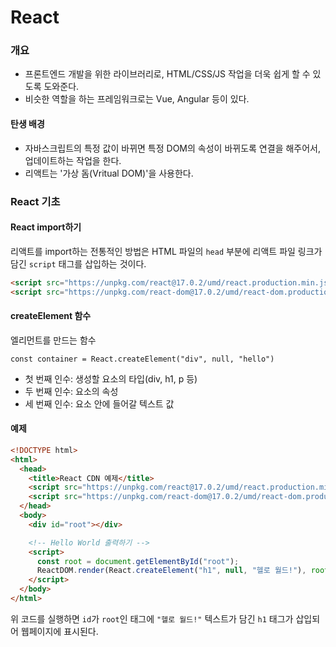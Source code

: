 # React

### 개요

- 프론트엔드 개발을 위한 라이브러리로, HTML/CSS/JS 작업을 더욱 쉽게 할 수 있도록 도와준다.
- 비슷한 역할을 하는 프레임워크로는 Vue, Angular 등이 있다.

#### 탄생 배경

- 자바스크립트의 특정 값이 바뀌면 특정 DOM의 속성이 바뀌도록 연결을 해주어서, 업데이트하는 작업을 한다.
- 리액트는 '가상 돔(Vritual DOM)'을 사용한다.

### React 기초

#### React import하기

리액트를 import하는 전통적인 방법은 HTML 파일의 `head` 부분에 리액트 파일 링크가 담긴 `script` 태그를 삽입하는 것이다.

```html
<script src="https://unpkg.com/react@17.0.2/umd/react.production.min.js"></script>
<script src="https://unpkg.com/react-dom@17.0.2/umd/react-dom.production.min.js"></script>
```

#### createElement 함수

엘리먼트를 만드는 함수

`const container = React.createElement("div", null, "hello")`

- 첫 번째 인수: 생성할 요소의 타입(div, h1, p 등)
- 두 번째 인수: 요소의 속성
- 세 번째 인수: 요소 안에 들어갈 텍스트 값

#### 예제

```html
<!DOCTYPE html>
<html>
  <head>
    <title>React CDN 예제</title>
    <script src="https://unpkg.com/react@17.0.2/umd/react.production.min.js"></script>
    <script src="https://unpkg.com/react-dom@17.0.2/umd/react-dom.production.min.js"></script>
  </head>
  <body>
    <div id="root"></div>

    <!-- Hello World 출력하기 -->
    <script>
      const root = document.getElementById("root");
      ReactDOM.render(React.createElement("h1", null, "헬로 월드!"), root);
    </script>
  </body>
</html>
```

위 코드를 실행하면 `id`가 `root`인 태그에 `"헬로 월드!"` 텍스트가 담긴 `h1` 태그가 삽입되어 웹페이지에 표시된다.